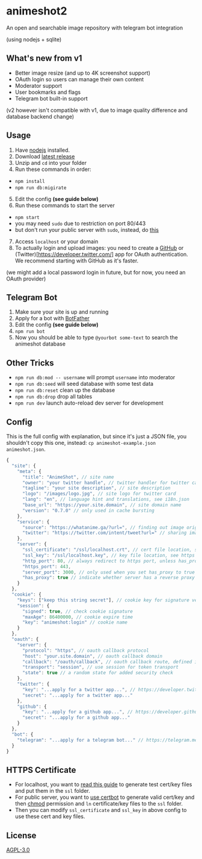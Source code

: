 
# animeshot2

An open and searchable image repository with telegram bot integration

(using nodejs + sqlite)

## What's new from v1

- Better image resize (and up to 4K screenshot support)
- OAuth login so users can manage their own content
- Moderator support
- User bookmarks and flags
- Telegram bot built-in support

(v2 however isn't compatible with v1, due to image quality difference and database backend change)

## Usage

1. Have [nodejs](https://nodejs.org/en/download/current/) installed.
2. Download [latest release](https://github.com/bitinn/animeshot2/releases)
3. Unzip and `cd` into your folder
4. Run these commands in order:
  - `npm install`
  - `npm run db:migirate`
5. Edit the config **(see guide below)**
6. Run these commands to start the server
  - `npm start`
  - you may need `sudo` due to restriction on port 80/443
  - but don't run your public server with `sudo`, instead, do [this](https://stackoverflow.com/questions/16573668/best-practices-when-running-node-js-with-port-80-ubuntu-linode)
7. Access `localhost` or your domain
8. To actually login and upload images: you need to create a [GitHub](https://developer.github.com/apps/building-oauth-apps/creating-an-oauth-app/) or (Twitter)[https://developer.twitter.com/] app for OAuth authentication. We recommend starting with GitHub as it's faster.

(we might add a local password login in future, but for now, you need an OAuth provider)

## Telegram Bot

1. Make sure your site is up and running
2. Apply for a bot with [BotFather](https://telegram.me/BotFather)
3. Edit the config **(see guide below)**
4. `npm run bot`
5. Now you should be able to type `@yourbot some-text` to search the animeshot database

## Other Tricks

- `npm run db:mod -- username` will prompt `username` into moderator
- `npm run db:seed` will seed database with some test data
- `npm run db:reset` clean up the database
- `npm run db:drop` drop all tables
- `npm run dev` launch auto-reload dev server for development

## Config

This is the full config with explanation, but since it's just a JSON file, you shouldn't copy this one, instead: `cp animeshot-example.json animeshot.json`.

```javascript
{
  "site": {
    "meta": {
      "title": "AnimeShot", // site name
      "owner": "your twitter handle", // twitter handler for twitter card
      "tagline": "your site description", // site description
      "logo": "/images/logo.jpg", // site logo for twitter card
      "lang": "en", // language hint and translations, see i18n.json
      "base_url": "https://your.site.domain", // site domain name
      "version": "0.7.0" // only used in cache bursting
    },
    "service": {
      "source": "https://whatanime.ga/?url=", // finding out image origin
      "twitter": "https://twitter.com/intent/tweet?url=" // sharing image
    },
    "server": {
      "ssl_certificate": "/ssl/localhost.crt", // cert file location, see https guide below
      "ssl_key": "/ssl/localhost.key", // key file location, see https guide below
      "http_port": 80, // always redirect to https port, unless has_proxy is true
      "https_port": 443,
      "server_port": 3000, // only used when you set has_proxy to true
      "has_proxy": true // indicate whether server has a reverse proxy
    }
  },
  "cookie": {
    "keys": ["keep this string secret"], // cookie key for signature verification
    "session": {
      "signed": true, // check cookie signature
      "maxAge": 86400000, // cookie expire time
      "key": "animeshot:login" // cookie name
    }
  },
  "oauth": {
    "server": {
      "protocol": "https", // oauth callback protocol
      "host": "your.site.domain", // oauth callback domain
      "callback": "/oauth/callback", // oauth callback route, defined in routes.js
      "transport": "session", // use session for token transport
      "state": true // a random state for added security check
    },
    "twitter": {
      "key": "...apply for a twitter app...", // https://developer.twitter.com/
      "secret": "...apply for a twitter app..."
    },
    "github": {
      "key": "...apply for a github app...", // https://developer.github.com/
      "secret": "...apply for a github app..."
    }
  },
  "bot": {
    "telegram": "...apply for a telegram bot..." // https://telegram.me/BotFather
  }
}
```

## HTTPS Certificate

- For localhost, you want to [read this guide](https://letsencrypt.org/docs/certificates-for-localhost/) to generate test cert/key files and put them in the `ssl` folder.
- For public server, you want to [use certbot](https://certbot.eff.org/) to generate valid cert/key and then [chmod](https://github.com/certbot/certbot/issues/5257) permission and `ln` certificate/key files to the `ssl` folder.
- Then you can modify `ssl_certificate` and `ssl_key` in above config to use these cert and key files.

## License

[AGPL-3.0](https://github.com/bitinn/animeshot2/blob/master/LICENSE)
